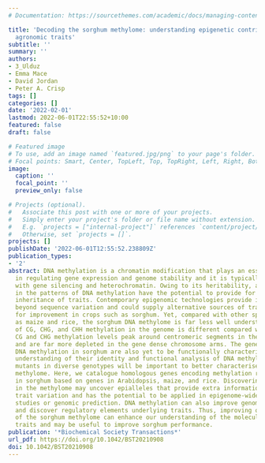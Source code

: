 ```yaml
---
# Documentation: https://sourcethemes.com/academic/docs/managing-content/

title: 'Decoding the sorghum methylome: understanding epigenetic contributions to
  agronomic traits'
subtitle: ''
summary: ''
authors:
- 3_Ulduz
- Emma Mace
- David Jordan
- Peter A. Crisp
tags: []
categories: []
date: '2022-02-01'
lastmod: 2022-06-01T22:55:52+10:00
featured: false
draft: false

# Featured image
# To use, add an image named `featured.jpg/png` to your page's folder.
# Focal points: Smart, Center, TopLeft, Top, TopRight, Left, Right, BottomLeft, Bottom, BottomRight.
image:
  caption: ''
  focal_point: ''
  preview_only: false

# Projects (optional).
#   Associate this post with one or more of your projects.
#   Simply enter your project's folder or file name without extension.
#   E.g. `projects = ["internal-project"]` references `content/project/deep-learning/index.md`.
#   Otherwise, set `projects = []`.
projects: []
publishDate: '2022-06-01T12:55:52.238809Z'
publication_types:
- '2'
abstract: DNA methylation is a chromatin modification that plays an essential role
  in regulating gene expression and genome stability and it is typically associated
  with gene silencing and heterochromatin. Owing to its heritability, alterations
  in the patterns of DNA methylation have the potential to provide for epigenetic
  inheritance of traits. Contemporary epigenomic technologies provide information
  beyond sequence variation and could supply alternative sources of trait variation
  for improvement in crops such as sorghum. Yet, compared with other species such
  as maize and rice, the sorghum DNA methylome is far less well understood. The distribution
  of CG, CHG, and CHH methylation in the genome is different compared with other species.
  CG and CHG methylation levels peak around centromeric segments in the sorghum genome
  and are far more depleted in the gene dense chromosome arms. The genes regulating
  DNA methylation in sorghum are also yet to be functionally characterised; better
  understanding of their identity and functional analysis of DNA methylation machinery
  mutants in diverse genotypes will be important to better characterise the sorghum
  methylome. Here, we catalogue homologous genes encoding methylation regulatory enzymes
  in sorghum based on genes in Arabidopsis, maize, and rice. Discovering variation
  in the methylome may uncover epialleles that provide extra information to explain
  trait variation and has the potential to be applied in epigenome-wide association
  studies or genomic prediction. DNA methylation can also improve genome annotations
  and discover regulatory elements underlying traits. Thus, improving our knowledge
  of the sorghum methylome can enhance our understanding of the molecular basis of
  traits and may be useful to improve sorghum performance.
publication: '*Biochemical Society Transactions*'
url_pdf: https://doi.org/10.1042/BST20210908
doi: 10.1042/BST20210908
---
```

